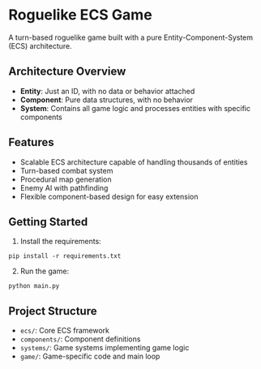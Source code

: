 # Roguelike ECS Game

A turn-based roguelike game built with a pure Entity-Component-System (ECS) architecture.

## Architecture Overview

- **Entity**: Just an ID, with no data or behavior attached
- **Component**: Pure data structures, with no behavior
- **System**: Contains all game logic and processes entities with specific components

## Features

- Scalable ECS architecture capable of handling thousands of entities
- Turn-based combat system
- Procedural map generation
- Enemy AI with pathfinding
- Flexible component-based design for easy extension

## Getting Started

1. Install the requirements:
```
pip install -r requirements.txt
```

2. Run the game:
```
python main.py
```

## Project Structure

- `ecs/`: Core ECS framework
- `components/`: Component definitions
- `systems/`: Game systems implementing game logic
- `game/`: Game-specific code and main loop
